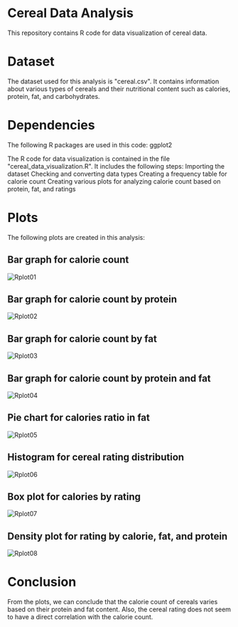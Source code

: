 # Cereal Data Analysis
This repository contains R code for data visualization of cereal data.

# Dataset
The dataset used for this analysis is "cereal.csv". It contains information about various types of cereals and their nutritional content such as calories, protein, fat, and carbohydrates.

# Dependencies
The following R packages are used in this code:
ggplot2

The R code for data visualization is contained in the file "cereal_data_visualization.R". It includes the following steps:
Importing the dataset
Checking and converting data types
Creating a frequency table for calorie count
Creating various plots for analyzing calorie count based on protein, fat, and ratings

# Plots
The following plots are created in this analysis:

## Bar graph for calorie count  
![Rplot01](https://user-images.githubusercontent.com/114388705/222079953-c0c7bd38-8711-429b-b85e-b6dab14e9bcf.png)  
## Bar graph for calorie count by protein  
![Rplot02](https://user-images.githubusercontent.com/114388705/222079954-31adda48-1db6-43be-96ad-098a6490722f.png)  
## Bar graph for calorie count by fat  
![Rplot03](https://user-images.githubusercontent.com/114388705/222079917-6acb8df5-006f-46a8-bb30-05c8c7de1983.png)  
## Bar graph for calorie count by protein and fat  
![Rplot04](https://user-images.githubusercontent.com/114388705/222079932-7fbca94d-e427-4f7e-b3c8-7150042365a9.png)  
## Pie chart for calories ratio in fat  
![Rplot05](https://user-images.githubusercontent.com/114388705/222079934-9aa3f2d7-c5e6-4f03-b0d2-6849eac1d97f.png)  
## Histogram for cereal rating distribution  
![Rplot06](https://user-images.githubusercontent.com/114388705/222079940-3a233341-1035-46fa-81e7-644e39ef7d76.png)  
## Box plot for calories by rating  
![Rplot07](https://user-images.githubusercontent.com/114388705/222079946-74c076ec-e292-4480-b4ad-d1790bb65c8c.png)  
## Density plot for rating by calorie, fat, and protein  
![Rplot08](https://user-images.githubusercontent.com/114388705/222079948-1b034734-bfac-406b-9a61-0454924ae506.png)  

# Conclusion
From the plots, we can conclude that the calorie count of cereals varies based on their protein and fat content. Also, the cereal rating does not seem to have a direct correlation with the calorie count.
